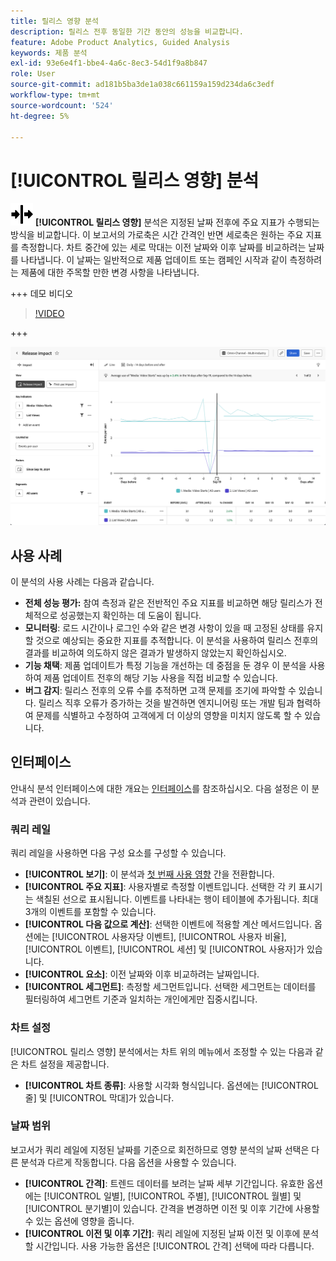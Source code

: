 ```yaml
---
title: 릴리스 영향 분석
description: 릴리스 전후 동일한 기간 동안의 성능을 비교합니다.
feature: Adobe Product Analytics, Guided Analysis
keywords: 제품 분석
exl-id: 93e6e4f1-bbe4-4a6c-8ec3-54d1f9a8b847
role: User
source-git-commit: ad181b5ba3de1a038c661159a159d234da6c3edf
workflow-type: tm+mt
source-wordcount: '524'
ht-degree: 5%

---
```


# [!UICONTROL 릴리스 영향] 분석

![릴리스](/help/assets/icons/Release.svg) **[!UICONTROL 릴리스 영향]** 분석은 지정된 날짜 전후에 주요 지표가 수행되는 방식을 비교합니다. 이 보고서의 가로축은 시간 간격인 반면 세로축은 원하는 주요 지표를 측정합니다. 차트 중간에 있는 세로 막대는 이전 날짜와 이후 날짜를 비교하려는 날짜를 나타냅니다. 이 날짜는 일반적으로 제품 업데이트 또는 캠페인 시작과 같이 측정하려는 제품에 대한 주목할 만한 변경 사항을 나타냅니다.

+++ 데모 비디오

>[!VIDEO](https://video.tv.adobe.com/v/3421665/?learn=on)

+++

![릴리스 영향](../assets/release-impact.png)

## 사용 사례

이 분석의 사용 사례는 다음과 같습니다.

* **전체 성능 평가:** 참여 측정과 같은 전반적인 주요 지표를 비교하면 해당 릴리스가 전체적으로 성공했는지 확인하는 데 도움이 됩니다.
* **모니터링**: 로드 시간이나 로그인 수와 같은 변경 사항이 있을 때 고정된 상태를 유지할 것으로 예상되는 중요한 지표를 추적합니다. 이 분석을 사용하여 릴리스 전후의 결과를 비교하여 의도하지 않은 결과가 발생하지 않았는지 확인하십시오.
* **기능 채택**: 제품 업데이트가 특정 기능을 개선하는 데 중점을 둔 경우 이 분석을 사용하여 제품 업데이트 전후의 해당 기능 사용을 직접 비교할 수 있습니다.
* **버그 감지**: 릴리스 전후의 오류 수를 추적하면 고객 문제를 조기에 파악할 수 있습니다. 릴리스 직후 오류가 증가하는 것을 발견하면 엔지니어링 또는 개발 팀과 협력하여 문제를 식별하고 수정하여 고객에게 더 이상의 영향을 미치지 않도록 할 수 있습니다.

## 인터페이스

안내식 분석 인터페이스에 대한 개요는 [인터페이스](../overview.md#interface)를 참조하십시오. 다음 설정은 이 분석과 관련이 있습니다.

### 쿼리 레일

쿼리 레일을 사용하면 다음 구성 요소를 구성할 수 있습니다.

* **[!UICONTROL 보기]**: 이 분석과 [첫 번째 사용 영향](first-use-impact.md) 간을 전환합니다.
* **[!UICONTROL 주요 지표]**: 사용자별로 측정할 이벤트입니다. 선택한 각 키 표시기는 색칠된 선으로 표시됩니다. 이벤트를 나타내는 행이 테이블에 추가됩니다. 최대 3개의 이벤트를 포함할 수 있습니다.
* **[!UICONTROL 다음 값으로 계산]**: 선택한 이벤트에 적용할 계산 메서드입니다. 옵션에는 [!UICONTROL 사용자당 이벤트], [!UICONTROL 사용자 비율], [!UICONTROL 이벤트], [!UICONTROL 세션] 및 [!UICONTROL 사용자]가 있습니다.
* **[!UICONTROL 요소]**: 이전 날짜와 이후 비교하려는 날짜입니다.
* **[!UICONTROL 세그먼트]**: 측정할 세그먼트입니다. 선택한 세그먼트는 데이터를 필터링하여 세그먼트 기준과 일치하는 개인에게만 집중시킵니다.

### 차트 설정

[!UICONTROL 릴리스 영향] 분석에서는 차트 위의 메뉴에서 조정할 수 있는 다음과 같은 차트 설정을 제공합니다.

* **[!UICONTROL 차트 종류]**: 사용할 시각화 형식입니다. 옵션에는 [!UICONTROL 줄] 및 [!UICONTROL 막대]가 있습니다.

### 날짜 범위

보고서가 쿼리 레일에 지정된 날짜를 기준으로 회전하므로 영향 분석의 날짜 선택은 다른 분석과 다르게 작동합니다. 다음 옵션을 사용할 수 있습니다.

* **[!UICONTROL 간격]**: 트렌드 데이터를 보려는 날짜 세부 기간입니다. 유효한 옵션에는 [!UICONTROL 일별], [!UICONTROL 주별], [!UICONTROL 월별] 및 [!UICONTROL 분기별]이 있습니다. 간격을 변경하면 이전 및 이후 기간에 사용할 수 있는 옵션에 영향을 줍니다.
* **[!UICONTROL 이전 및 이후 기간]**: 쿼리 레일에 지정된 날짜 이전 및 이후에 분석할 시간입니다. 사용 가능한 옵션은 [!UICONTROL 간격] 선택에 따라 다릅니다.
